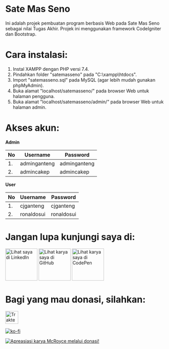 # Sate Mas Seno
Ini adalah projek pembuatan program berbasis Web pada Sate Mas Seno sebagai nilai Tugas Akhir.
Projek ini menggunakan framework CodeIgniter dan Bootstrap.

# Cara instalasi:
1. Instal XAMPP dengan PHP versi 7.4.
2. Pindahkan folder "satemasseno" pada "C:\xampp\htdocs\".
3. Import "satemasseno.sql" pada MySQL (agar lebih mudah gunakan phpMyAdmin).
4. Buka alamat "localhost/satemasseno/" pada browser Web untuk halaman pengguna.
5. Buka alamat "localhost/satemasseno/admin/" pada browser Web untuk halaman admin.

# Akses akun:
**Admin**

| No  | Username     | Password     |
| --- | ------------ | ------------ |
| 1.  | adminganteng | adminganteng |
| 2.  | admincakep   | admincakep   |

**User**
   
| No  | Username     | Password     |
| --- | ------------ | ------------ |
| 1.  | cjganteng    | cjganteng    |
| 2.  | ronaldosui   | ronaldosui   |
   

# Jangan lupa kunjungi saya di:
<a href="https://www.linkedin.com/in/muhamad-faisal-fikri-dewantoro-18655b226" title="Kunjungi LinkedIn saya"> <img src="https://cdn-icons-png.flaticon.com/512/174/174857.png" width="100px" alt="Lihat saya di LinkedIn"></a>
<a href="https://github.com/McRoyce" title="Kunjungi GitHub saya"> <img src="https://cdn-icons-png.flaticon.com/512/25/25231.png" width="100px" alt="Lihat karya saya di GitHub"></a>
<a href="https://codepen.io/mcroyce" title="Kunjungi CodePen saya"> <img src="https://cdn-icons-png.flaticon.com/512/2111/2111501.png" width="100px" alt="Lihat karya saya di CodePen"></a>

# Bagi yang mau donasi, silahkan:
<a href="https://trakteer.id/McRoyce" target="_blank"><img id="wse-buttons-preview" src="https://cdn.trakteer.id/images/embed/trbtn-red-1.png" style="border:0px;height:40px;" alt="Trakteer Saya" height="40"></a><br>

[![ko-fi](https://ko-fi.com/img/githubbutton_sm.svg)](https://ko-fi.com/S6S7A9I8Q)<br>

<a href="https://saweria.co/McRoyce" title="Donasi untuk karya McRoyce"> <img src="https://i.ibb.co/8cg9SQS/index.png" alt="Apreasiasi karya McRoyce melalui donasi!"></a>
